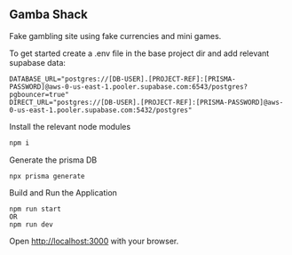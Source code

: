 ## Gamba Shack

Fake gambling site using fake currencies and mini games.

To get started create a .env file in the base project dir and add relevant supabase data:

```
DATABASE_URL="postgres://[DB-USER].[PROJECT-REF]:[PRISMA-PASSWORD]@aws-0-us-east-1.pooler.supabase.com:6543/postgres?pgbouncer=true"
DIRECT_URL="postgres://[DB-USER].[PROJECT-REF]:[PRISMA-PASSWORD]@aws-0-us-east-1.pooler.supabase.com:5432/postgres"
```
Install the relevant node modules
``` bash
npm i
```
Generate the prisma DB
```
npx prisma generate
```
Build and Run the Application
```
npm run start
OR
npm run dev
```


Open [http://localhost:3000](http://localhost:3000) with your browser.